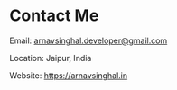 # Contact Me

Email: arnavsinghal.developer@gmail.com

Location: Jaipur, India

Website: https://arnavsinghal.in
